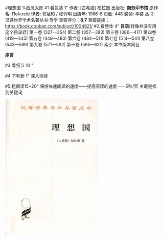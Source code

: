 #理想国
%西瓜太郎
#1.看包装 1"
作者: [古希腊] 柏拉图 
出版社: **商务印书馆**
原作名: Πολιτεία
译者: 郭斌和 / 张竹明 
出版年: 1986-8
页数: 448
装帧: 平装
丛书: 汉译世界学术名著丛书·哲学
豆瓣评分：**8.7**
豆瓣链接：https://book.douban.com/subject/1004821/
#2.看整体 4"
**目录**[好像并没有用这个目录君]
第一卷 (327—354)
第二卷 (357—383)
第三卷 (386—417)
第四卷 (419—445)
第五卷 (449—480)
第六卷 (484—511)
第七卷 (514—541)
第八卷 (543—569)
第九卷 (571—592)
第十卷 (595—621)
索引
本书版本简目

**序言**

#3.看细节 10 "



#4.下判断 1"
深入阅读

#5.粗阅读15~20"
保持快速阅读的速度——提高阅读的速度——5秒/页
关键是找到关键词


![](./_image/2017-02-19-14-58-55.jpg)


